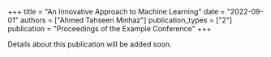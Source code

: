 +++
title = "An Innovative Approach to Machine Learning"
date = "2022-09-01"
authors = ["Ahmed Tahseen Minhaz"]
publication_types = ["2"]
publication = "Proceedings of the Example Conference"
+++

Details about this publication will be added soon.
